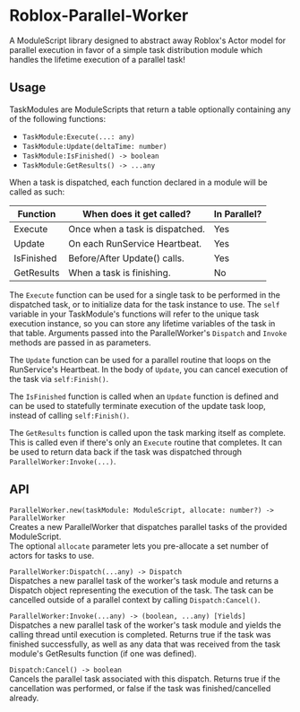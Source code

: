 # Roblox-Parallel-Worker

A ModuleScript library designed to abstract away Roblox's Actor model for parallel execution in favor of a simple task distribution module which handles the lifetime execution of a parallel task!

## Usage

TaskModules are ModuleScripts that return a table optionally containing any of the following functions:

- `TaskModule:Execute(...: any)`
- `TaskModule:Update(deltaTime: number)`
- `TaskModule:IsFinished() -> boolean`
- `TaskModule:GetResults() -> ...any`

When a task is dispatched, each function declared in a module will be called as such:

|  Function  |     When does it get called?    | In Parallel? |
|------------|---------------------------------|--------------|
| Execute    | Once when a task is dispatched. |      Yes     |
| Update     | On each RunService Heartbeat.   |      Yes     |
| IsFinished | Before/After Update() calls.    |      Yes     |
| GetResults | When a task is finishing.       |      No      |

The `Execute` function can be used for a single task to be performed in the dispatched task, or to initialize data for the task instance to use. The `self` variable in your TaskModule's functions will refer to the unique task execution instance, so you can store any lifetime variables of the task in that table. Arguments passed into the ParallelWorker's `Dispatch` and `Invoke` methods are passed in as parameters.

The `Update` function can be used for a parallel routine that loops on the RunService's Heartbeat. In the body of `Update`, you can cancel execution of the task via `self:Finish()`.

The `IsFinished` function is called when an `Update` function is defined and can be used to statefully terminate execution of the update task loop, instead of calling `self:Finish()`.

The `GetResults` function is called upon the task marking itself as complete. This is called even if there's only an `Execute` routine that completes. It can be used to return data back if the task was dispatched through `ParallelWorker:Invoke(...)`.

## API

`ParallelWorker.new(taskModule: ModuleScript, allocate: number?) -> ParallelWorker`<br/>
Creates a new ParallelWorker that dispatches parallel tasks of the provided ModuleScript.<br/>
The optional `allocate` parameter lets you pre-allocate a set number of actors for tasks to use.

`ParallelWorker:Dispatch(...any) -> Dispatch`<br/>
Dispatches a new parallel task of the worker's task module and returns a Dispatch object representing the execution of the task. The task can be cancelled outside of a parallel context by calling `Dispatch:Cancel()`.

`ParallelWorker:Invoke(...any) -> (boolean, ...any) [Yields]`<br/>
Dispatches a new parallel task of the worker's task module and yields the calling thread until execution is completed. Returns true if the task was finished successfully, as well as any data that was received from the task module's GetResults function (if one was defined).

`Dispatch:Cancel() -> boolean`<br/>
Cancels the parallel task associated with this dispatch. Returns true if the cancellation was performed, or false if the task was finished/cancelled already.
